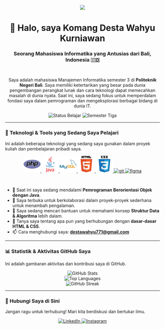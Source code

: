 <p align="center">
  <img src="https://github.com/dstwhyuu/Web-2C/blob/f0a2a625abad08121e17774214ca13ad02ba0d2c/banner%20github.png">
  </p>

<h1 align="center">👋 Halo, saya Komang Desta Wahyu Kurniawan</h1>
<h3 align="center">Seorang Mahasiswa Informatika yang Antusias dari Bali, Indonesia 🇮🇩</h3>

<br>

<p align="center">
  Saya adalah mahasiswa Manajemen Informatika semester 3 di <strong>Politeknik Negeri Bali</strong>. Saya memiliki ketertarikan yang besar pada dunia pengembangan perangkat lunak dan cara teknologi dapat memecahkan masalah di dunia nyata. Saat ini, saya sedang fokus untuk memperdalam fondasi saya dalam pemrograman dan mengeksplorasi berbagai bidang di dunia IT.
</p>

<p align="center">
  <img src="https://img.shields.io/badge/Status-Aktif%20Belajar-brightgreen?style=for-the-badge" alt="Status Belajar">
  <img src="https://img.shields.io/badge/Semester-Tiga-blue?style=for-the-badge" alt="Semester Tiga">
</p>

---

### 🚀 **Teknologi & Tools yang Sedang Saya Pelajari**

Ini adalah beberapa teknologi yang sedang saya gunakan dalam proyek kuliah dan pembelajaran pribadi saya.

<p align="center">
   <a href="https://www.php.net" target="_blank" rel="noreferrer"> 
  <img src="https://raw.githubusercontent.com/devicons/devicon/master/icons/php/php-original.svg" alt="php" width="55" height="55"/> 
</a>
  <a href="https://www.java.com" target="_blank" rel="noreferrer"> 
    <img src="https://raw.githubusercontent.com/devicons/devicon/master/icons/java/java-original-wordmark.svg" alt="java" width="55" height="55"/> 
  </a>
  <a href="https://www.mysql.com/" target="_blank" rel="noreferrer"> 
    <img src="https://raw.githubusercontent.com/devicons/devicon/master/icons/mysql/mysql-original-wordmark.svg" alt="mysql" width="55" height="55"/> 
  </a>
  <a href="https://developer.mozilla.org/en-US/docs/Web/HTML" target="_blank" rel="noreferrer">
    <img src="https://raw.githubusercontent.com/devicons/devicon/master/icons/html5/html5-original-wordmark.svg" alt="html5" width="55" height="55"/>
  </a>
  <a href="https://developer.mozilla.org/en-US/docs/Web/CSS" target="_blank" rel="noreferrer">
    <img src="https://raw.githubusercontent.com/devicons/devicon/master/icons/css3/css3-original-wordmark.svg" alt="css3" width="55" height="55"/>
  </a>
  <a href="https://git-scm.com/" target="_blank" rel="noreferrer">
    <img src="https://www.vectorlogo.zone/logos/git-scm/git-scm-icon.svg" alt="git" width="55" height="55"/>
  </a>
  <a href="https://www.figma.com/" target="_blank" rel="noreferrer"> 
    <img src="https://www.vectorlogo.zone/logos/figma/figma-icon.svg" alt="figma" width="55" height="55"/> 
  </a>
</p>

<br>

- 🌱 Saat ini saya sedang mendalami **Pemrograman Berorientasi Objek dengan Java**.
- 👯 Saya terbuka untuk berkolaborasi dalam proyek-proyek sederhana untuk menambah pengalaman.
- 🤔 Saya sedang mencari bantuan untuk memahami konsep **Struktur Data & Algoritma** lebih dalam.
- 💬 Tanya saya tentang apa pun yang berhubungan dengan **dasar-dasar HTML & CSS**.
- 📫 Cara menghubungi saya: **destawahyu771@gmail.com**

---

### 📊 **Statistik & Aktivitas GitHub Saya**

Ini adalah gambaran aktivitas dan kontribusi saya di GitHub.

<p align="center">
  <img src="https://github-readme-stats.vercel.app/api?username=dstwhyuu&show_icons=true&theme=tokyonight&hide_border=true&include_all_commits=true&count_private=true" alt="GitHub Stats" />
  <br/>
  <img src="https://github-readme-stats.vercel.app/api/top-langs/?username=dstwhyuu&layout=compact&theme=tokyonight&hide_border=true&langs_count=8" alt="Top Languages" />
  <br/>
  <img src="https://github-readme-streak-stats.herokuapp.com/?user=dstwhyuu&theme=tokyonight&hide_border=true" alt="GitHub Streak" />
</p>

---

### 🔗 **Hubungi Saya di Sini**

Jangan ragu untuk terhubung! Mari kita berdiskusi dan bertukar ilmu.

<p align="center">
  <a href="https://linkedin.com/in/[username-linkedin-kamu]">
    <img src="https://img.shields.io/badge/LinkedIn-0077B5?style=for-the-badge&logo=linkedin&logoColor=white" alt="LinkedIn"/>
  </a>
  <a href="https://instagram.com/dstwhyuu">
    <img src="https://img.shields.io/badge/Instagram-E4405F?style=for-the-badge&logo=instagram&logoColor=white" alt="Instagram"/>
  </a>
  </p>
